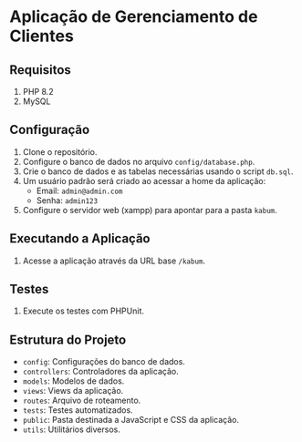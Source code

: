 # Aplicação de Gerenciamento de Clientes

## Requisitos

1. PHP 8.2
2. MySQL

## Configuração

1. Clone o repositório.
2. Configure o banco de dados no arquivo `config/database.php`.
3. Crie o banco de dados e as tabelas necessárias usando o script `db.sql`.
4. Um usuário padrão será criado ao acessar a home da aplicação:
   - Email: `admin@admin.com`
   - Senha: `admin123`
5. Configure o servidor web (xampp) para apontar para a pasta `kabum`.

## Executando a Aplicação

1. Acesse a aplicação através da URL base `/kabum`.

## Testes

1. Execute os testes com PHPUnit.

## Estrutura do Projeto

- `config`: Configurações do banco de dados.
- `controllers`: Controladores da aplicação.
- `models`: Modelos de dados.
- `views`: Views da aplicação.
- `routes`: Arquivo de roteamento.
- `tests`: Testes automatizados.
- `public`: Pasta destinada a JavaScript e CSS da aplicação.
- `utils`: Utilitários diversos.
